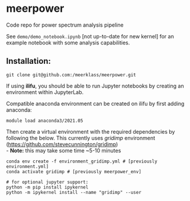 # meerpower
Code repo for power spectrum analysis pipeline

See ``demo/demo_notebook.ipynb`` [not up-to-date for new kernel] for an example notebook with some analysis capabilities.

## Installation:

``git clone git@github.com:/meerklass/meerpower.git``

If using **ilifu**, you should be able to run Jupyter notebooks by creating an environment within JupyterLab.

Compatible anaconda environment can be created on ilifu by first adding anaconda:

``module load anaconda3/2021.05``

Then create a virtual environment with the required dependencies by following the below. This currently uses *gridimp* environment (https://github.com/stevecunnington/gridimp) <br /> - **Note:** this may take some time ~5-10 minutes

```
conda env create -f environment_gridimp.yml # [previously environment.yml]
conda activate gridimp # [previously meerpower_env]

# for optional jupyter support:
python -m pip install ipykernel
python -m ipykernel install --name "gridimp" --user
```

